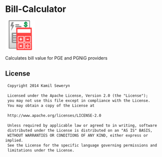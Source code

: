 Bill-Calculator
===============

![Logo](app/src/main/res/drawable-mdpi/billcalc.png)

Calculates bill value for PGE and PGNiG providers

License
----------

```
 Copyright 2014 Kamil Seweryn

 Licensed under the Apache License, Version 2.0 (the "License");
 you may not use this file except in compliance with the License.
 You may obtain a copy of the License at

 http://www.apache.org/licenses/LICENSE-2.0

 Unless required by applicable law or agreed to in writing, software
 distributed under the License is distributed on an "AS IS" BASIS,
 WITHOUT WARRANTIES OR CONDITIONS OF ANY KIND, either express or implied.
 See the License for the specific language governing permissions and
 limitations under the License.
```
